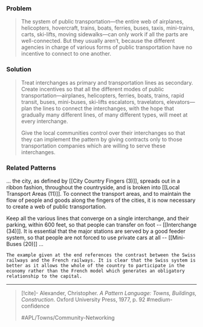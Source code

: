 ### Problem
>The system of public transportation—the entire web of airplanes, helicopters, hovercraft, trains, boats, ferries, buses, taxis, mini-trains, carts, ski-lifts, moving sidewalks—can only work if all the parts are well-connected. But they usually aren’t, because the different agencies in charge of various forms of public transportation have no incentive to connect to one another.

### Solution
>Treat interchanges as primary and transportation lines as secondary. Create incentives so that all the different modes of public transportation—airplanes, helicopters, ferries, boats, trains, rapid transit, buses, mini-buses, ski-lifts escalators, travelators, elevators—plan the lines to connect the interchanges, with the hope that gradually many different lines, of many different types, will meet at every interchange.
>
>Give the local communities control over their interchanges so that they can implement the pattern by giving contracts only to those transportation companies which are willing to serve these interchanges.


### Related Patterns
... the city, as defined by [[City Country Fingers (3)]], spreads out in a ribbon fashion, throughout the countryside, and is broken into [[Local Transport Areas (11)]]. To connect the transport areas, and to maintain the flow of people and goods along the fingers of the cities, it is now necessary to create a web of public transportation.

Keep all the various lines that converge on a single interchange, and their parking, within 600 feet, so that people can transfer on foot -- [[Interchange (34)]]. It is essential that the major stations are served by a good feeder system, so that people are not forced to use private cars at all -- [[Mini-Buses (20)]] ...

```
The example given at the end references the contrast between the Swiss railways and the French railways. It is clear that the Swiss system is better as it allows the whole of the country to participate in the economy rather than the French model which generates an obligatory relationship to the capital.
```

---
> [!cite]- Alexander, Christopher. _A Pattern Language: Towns, Buildings, Construction_. Oxford University Press, 1977, p. 92
> #medium-confidence 
> 
> #APL/Towns/Community-Networking